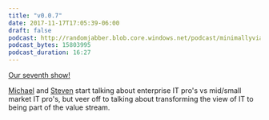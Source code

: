 ```yaml
---
title: "v0.0.7"
date: 2017-11-17T17:05:39-06:00
draft: false
podcast: http://randomjabber.blob.core.windows.net/podcast/minimallyviable_podcast-v0.0.7.mp3
podcast_bytes: 15803995 
podcast_duration: 16:27 
---
```


[Our seventh show!](http://randomjabber.blob.core.windows.net/podcast/minimallyviable_podcast-v0.0.7.mp3)

[Michael](https://twitter.com/migreene) and [Steven](https://twitter.com/stevenmurawski) start talking about enterprise IT pro's vs mid/small market IT pro's, but veer off to talking about transforming the view of IT to being part of the value stream.
